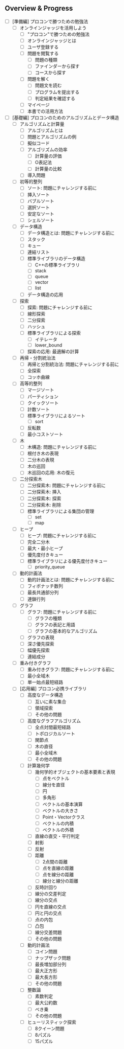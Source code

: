 ## Overview & Progress

- [ ] [準備編] プロコンで勝つための勉強法
  - [ ] オンラインジャッジを活用しよう
    - [ ] "プロコン"で勝つための勉強法
    - [ ] オンラインジャッジとは
    - [ ] ユーザ登録する
    - [ ] 問題を閲覧する
      - [ ] 問題の種類
      - [ ] ファインダーから探す
      - [ ] コースから探す
    - [ ] 問題を解く
      - [ ] 問題文を読む
      - [ ] プログラムを提出する
      - [ ] 判定結果を確認する
    - [ ] マイページ
    - [ ] 本書での活用方法
- [ ] [基礎編] プロコンのためのアルゴリズムとデータ構造
  - [ ] アルゴリズムと計算量
    - [ ] アルゴリズムとは
    - [ ] 問題とアルゴリズムの例
    - [ ] 擬似コード
    - [ ] アルゴリズムの効率
      - [ ] 計算量の評価
      - [ ] O表記法
      - [ ] 計算量の比較
    - [ ] 導入問題
  - [ ] 初等的整列
    - [ ] ソート: 問題にチャレンジする前に
    - [ ] 挿入ソート
    - [ ] バブルソート
    - [ ] 選択ソート
    - [ ] 安定なソート
    - [ ] シェルソート
  - [ ] データ構造
    - [ ] データ構造とは: 問題にチャレンジする前に
    - [ ] スタック
    - [ ] キュー
    - [ ] 連結リスト
    - [ ] 標準ライブラリのデータ構造
      - [ ] C++の標準ライブラリ
      - [ ] stack
      - [ ] queue
      - [ ] vector
      - [ ] list
    - [ ] データ構造の応用
  - [ ] 探索
    - [ ] 探索: 問題にチャレンジする前に
    - [ ] 線形探索
    - [ ] 二分探索
    - [ ] ハッシュ
    - [ ] 標準ライブラリによる探索
      - [ ] イテレータ
      - [ ] lower_bound
    - [ ] 探索の応用: 最適解の計算
  - [ ] 再帰・分割統治法
    - [ ] 再帰と分割統治法: 問題にチャレンジする前に
    - [ ] 全探索
    - [ ] コッホ曲線
  - [ ] 高等的整列
    - [ ] マージソート
    - [ ] パーティション
    - [ ] クイックソート
    - [ ] 計数ソート
    - [ ] 標準ライブラリによるソート
      - [ ] sort
    - [ ] 反転数
    - [ ] 最小コストソート
  - [ ] 木
    - [ ] 木構造: 問題にチャレンジする前に
    - [ ] 根付き木の表現
    - [ ] 二分木の表現
    - [ ] 木の巡回
    - [ ] 木巡回の応用: 木の復元
  - [ ] 二分探索木
    - [ ] 二分探索木: 問題にチャレンジする前に
    - [ ] 二分探索木: 挿入
    - [ ] 二分探索木: 探索
    - [ ] 二分探索木: 削除
    - [ ] 標準ライブラリによる集団の管理
      - [ ] set
      - [ ] map
  - [ ] ヒープ
    - [ ] ヒープ: 問題にチャレンジする前に
    - [ ] 完全二分木
    - [ ] 最大・最小ヒープ
    - [ ] 優先度付きキュー
    - [ ] 標準ライブラリによる優先度付きキュー
      - [ ] priority_queue
  - [ ] 動的計画法
    - [ ] 動的計画法とは: 問題にチャレンジする前に
    - [ ] フィボナッチ数列
    - [ ] 最長共通部分列
    - [ ] 連鎖行列
  - [ ] グラフ
    - [ ] グラフ: 問題にチャレンジする前に
      - [ ] グラフの種類
      - [ ] グラフの表記と用語
      - [ ] グラフの基本的なアルゴリズム
    - [ ] グラフの表現
    - [ ] 深さ優先探索
    - [ ] 幅優先探索
    - [ ] 連結成分
  - [ ] 重み付きグラフ
    - [ ] 重み付きグラフ: 問題にチャレンジする前に
    - [ ] 最小全域木
    - [ ] 単一始点最短経路
  - [ ] [応用編] プロコン必携ライブラリ
    - [ ] 高度なデータ構造
      - [ ] 互いに素な集合
      - [ ] 領域探索
      - [ ] その他の問題
    - [ ] 高度なグラフアルゴリズム
      - [ ] 全点対間最短経路
      - [ ] トポロジカルソート
      - [ ] 関節点
      - [ ] 木の直径
      - [ ] 最小全域木
      - [ ] その他の問題
    - [ ] 計算幾何学
      - [ ] 幾何学的オブジェクトの基本要素と表現
        - [ ] 点をベクトル
        - [ ] 線分を直径
        - [ ] 円
        - [ ] 多角形
        - [ ] ベクトルの基本演算
        - [ ] ベクトルの大きさ
        - [ ] Point・Vectorクラス
        - [ ] ベクトルの内積
        - [ ] ベクトルの外積
      - [ ] 直線の直交・平行判定
      - [ ] 射影
      - [ ] 反射
      - [ ] 距離
        - [ ] 2点間の距離
        - [ ] 点を直線の距離
        - [ ] 点を線分の距離
        - [ ] 線分と線分の距離
      - [ ] 反時計回り
      - [ ] 線分の交差判定
      - [ ] 線分の交点
      - [ ] 円を直線の交点
      - [ ] 円と円の交点
      - [ ] 点の内包
      - [ ] 凸包
      - [ ] 線分交差問題
      - [ ] その他の問題
    - [ ] 動的計画法
      - [ ] コイン問題
      - [ ] ナップザック問題
      - [ ] 最長増加部分列
      - [ ] 最大正方形
      - [ ] 最大長方形
      - [ ] その他の問題
    - [ ] 整数論
      - [ ] 素数判定
      - [ ] 最大公約数
      - [ ] べき乗
      - [ ] その他の問題
    - [ ] ヒューリスティック探索
      - [ ] 8クイーン問題
      - [ ] 8パズル
      - [ ] 15パズル
